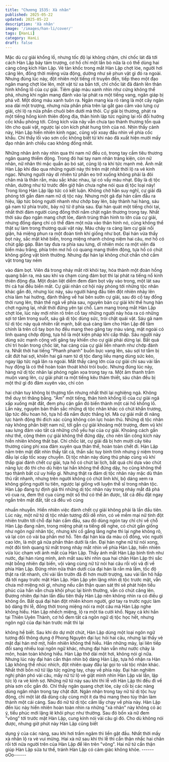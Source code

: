 ```yaml
---
title: "Chương 1535: Xà nhân"
published: 2025-05-22
updated: 2025-05-22
description: 'Xà nhân'
image: '/images/han-li/cover/'
tags: [HanLi]
category: HanLi
draft: false
---
```


Mặc dù cự giải khổng lồ, nhưng tốc độ lại không chậm, chỉ chốc
lát đã tới cách Hàn Lập bảy tám trượng, cơ hồ chỉ một lần bò nữa
là có thể dùng hai càng công kích Hàn Lập.
Vẻ tàn khốc trong mắt Hàn Lập chợt lóe, người hơi căng lên,
đồng thời miệng vừa động, dường như sẽ phun vật gì đó ra
ngoài.
Nhưng đúng lúc này, đột nhiên một tiếng rít truyền đến, tiếp theo
một đạo ngân mang chợt lóe lên, một vật từ xa bắn tới, chỉ chốc
lát đã đánh lên thân hình khổng lồ của cự giải.
Tiêm giáp màu xanh nhìn như cứng không thể phá, nhưng khi
ngân mang đánh vào lại phát ra một tiếng vang, ngân giáp bị phá
vỡ.
Một dòng máu xanh tuôn ra.
Ngân mang kia rõ ràng là một cây ngân xoa dài một trượng,
nhưng nửa phần phía trên lại gắt gao cắm vào lưng cự giải, chỉ lộ
ra nửa phần chuôi bên dưới mà thôi.
Cự giải bị thương, phát ra một tiếng hống kinh thiên động địa,
thân hình lập tức ngừng lại rồi đổi hướng cốc khẩu phóng tới.
Công kích vừa nãy vẫn chưa tạo thành thương tổn quá lớn cho
quái vật, ngược lại còn kích phát hung tính của nó.
Nhìn thấy cảnh này, Hàn Lập hiển nhiên kinh ngạc, cũng vội xoay
đầu nhìn về phía cốc khẩu.
Chỉ thấy lối vào sơn cốc không biết từ khi nào đã xuất hiện mười
mấy đạo nhân ảnh chiều cao không đồng nhất.

Những nhân ảnh này nhìn qua thì nam nữ đều có, trong tay cầm
tiêu thương ngân quang thiểm động. Trong đó hai tay nam nhân
tráng kiện, còn nữ nhân, nữ nhân thì mặc quần áo bó sát, cũng lộ
ra khí tức mạnh mẽ.
Ánh mắt Hàn Lập khi đảo qua những người này thì trên mặt nhất
thời lộ ra vẻ kinh ngạc.
Nhưng người này dĩ nhiên từ phần eo trở xuống không phải là đôi
chân mà là thân rắn, màu sắc khác nhau, lại có vẩy màu nhạt.
Đây là dị tộc nhân, dường như từ trước đến giờ hắn chưa nghe
nói qua dị tộc loại này!
Trong lòng Hàn Lập lập tức có kết luận.
Không chờ hắn suy nghĩ, cự giải đã phóng tới gần đám nam nữ dị
tộc này.
Nhưng một gã đại hán cầm đầu ra hiệu, lập tức bóng người
nhanh như chớp bay lên, bày thành hai hàng, sáu gã nam tử phía
trước, bảy nữ tử ở phía sau.
Đại hán quát một tiếng chói tai, nhất thời đám người cùng đồng
thời nắm chặt ngân thương trong tay.
Nhất thời sáu đạo ngân mang chợt lóe, đánh trúng thân hình to
lớn của cự giải, nhưng đồng dạng chỉ có thể đâm một nửa vào
thân hình nó, cũng không thể thật sự làm trong thương quái vật
này. Máu chảy ra càng làm cự giải nổi giận, há miệng phun ra một
đoàn tinh khí giống như bọt.
Đại hán vừa thấy bọt này, sắc mặt khẽ biến, trong miệng nhanh
chóng niệm hai câu, mơ hồ có chút gấp gáp. Bàn tay đưa ra phía
sau lưng, dĩ nhiên móc ra một viên đá biển màu trắng, phía trên
mơ hồ có quang mang thiểm động, tựa hồ có chút không giống
vật bình thường.
Nhưng đại hán lại không chút chần chờ cầm vật trong tay ném

vào đám bọt.
Viên đá trong nháy mắt rời khỏi tay, hóa thành một đoàn hồng
quang bắn ra, mà sau khi va chạm cùng đám bọt thì lại phát ra
tiếng nổ kinh thiên động địa.
Một đoàn liệt diễm đem đám bọt vây vào trong, một lát sau thì cả
hai đều biến mất.
Cự giải nhân cơ hội này phóng tới những tộc nhân khác gần đó,
nhưng lúc này, sáu người hàng đầu tiên đột nhiên nhảy lên chia
làm hai hướng, đánh thẳng về hai bên sườn cự giải, sau đó cổ
tay đồng thời rung lên, thân thể ngã về phía sau, nguyên bản cự
giải khí thế hung hãn chợt ngưng lại, nhất thời đứng yên tại chỗ.
Lam mang trong mắt Hàn Lập chợt lóe, lúc này mới nhìn rõ trên
cổ tay những người này hóa ra có những sợi tơ tằm trong suốt,
sáu gã dị tộc dùng sức, trói chặt quái vật.
Sáu gã nam tử dị tộc này quả nhiên rất mạnh, bất quá càng làm
cho Hàn Lập để tâm chính là trên cổ tay bọn họ đều mang theo
găng tay màu vàng, mặt ngoài có linh quang chớp động, tựa hồ là
một kiện pháp khí cấp thấp. Sáu người này dùng sức mạnh cộng
với găng tay khiến cho cự giải phải dừng lại.
Bất quá chỉ trì hoãn trong chốc lát, hai càng của cự giải liền nhanh
như chớp đánh ra.
Nhất thời hai tiếng "Phanh phanh" buồn bực vang lên, sáu sợi tơ
tằm bị cắt đứt hai sợi, khiến hai gã nam tử dị tộc đang liều mạng
dùng sức kéo, ngay lập tức ngã lăn ra ngoài.
Mắt thấy càng lớn của cự giải chỉ sau vài lần huy động là có thể
hoàn toàn thoát khỏi trói buộc.
Nhưng đúng lúc này, hàng nữ dị tộc nhân lại phóng ngân xoa
trong tay ra.
Một âm thanh trầm muộn vang lên, cự giải phát ra một tiếng kêu
thảm thiết, sáu chân đều bị một thứ gì đó đâm xuyên vào, chỉ còn

hai chân tuy không bị thương tổn nhưng nhất thời lại nghiêng
ngả.
Không thể duy trì thăng bằng.
"Ầm" một tiếng, thân hình khổng lồ của cự giải ngã xấp xuống mặt
đất, đem phụ cận gần đó biến thành một cái hố khổng lồ.
Lần này, nguyên bản thần sắc những dị tộc nhân khác có chút
khẩn trương, lập tức đều hoan hô, tựa hồ đã nắm được thắng lợi.
Mà cự giải mất đi năng lực hành động thì đích xác cũng không
còn lực hoàn thủ.
Những dị tộc nhân này không phân biệt nam nữ, tới gần cự giải
khoảng một trượng, đem vũ khí sau lưng đâm vào tất cả những
chỗ yếu hại của cự giải.
Khoảng cách gần như thế, cộng thêm cự giải không thể đứng
dậy, cho nên lần công kích này hiển nhiên không thất bại.
Chỉ chốc lát, cự giải đã bị hơn mười cây tiêu thương cùng phi xoa
đâm xuyên qua thân thể, hoàn toàn chết đi.
Hàn Lập nằm trên mặt đất nhìn thấy tất cả, thần sắc tuy bình tĩnh
nhưng ý niệm trong đầu lại cấp tốc xoay chuyển.
Dị tộc nhân này dùng thủ pháp cùng vũ khí thấp giai đánh chết cự
giải, tựa hồ có chút lai lịch, bất quá chỉ dựa vào chút năng lực đó
thì cho dù hiện tại hắn không thể đứng dậy, họ cũng không thể
tạo thành bất cứ uy hiếp gì.
Nhưng thật ra đám dị tộc nhân này mặc dù thân thủ rất nhanh,
nhưng trên người không có chút linh khí, bộ dáng xem ra không
giống người tu tiên, ngược lại giống với luyện thể sĩ trong nhân
tộc.
Hàn Lập đang tự định giá thì những dị tộc nhân này trong nháy
mắt đã phá vỏ cua ra, đem thịt cua cùng một số thứ có thể ăn
được, tất cả đều đặt ngay ngắn trên mặt đất, tất cả đều vô cùng

nhuần nhuyễn. Hiển nhiên việc đánh chết cự giải không phải là
lần đầu tiên.
Lúc này, một nữ tử dị tộc nhân tương đối dễ nhìn, có vẻ mềm mại
nữ tính đột nhiên trườn tới chỗ đại hán cầm đầu, sau đó dùng
ngón tay chỉ chỉ về chỗ Hàn Lập đang nằm, trong miệng phát ra
tiếng dễ nghe, có chút gần giống như ngôn ngữ nhân tộc, nhưng
khi cố gắng lắng nghe thì lại nghe không rõ, vả lại còn có vài ba
phần mơ hồ.
Tên đại hán kia da màu cổ đồng, vóc người cao lớn, là một gã
nửa phần thân dưới là rắn.
Đại hán nghe nữ tử nói xong, một đôi tinh quang từ mắt trong
nháy mắt nhìn về phía Hàn Lập, hiển nhiên vừa lúc chạm với ánh
mắt của Hàn Lập.
Thấy ánh mắt Hàn Lập bình tĩnh như nước, đại hán rùng mình,
ánh mắt sau khi nhìn qua hai chân Hàn Lập thì sắc mặt bỗng
nhiên đại biến, vội vàng cùng nữ tử nói hai câu rồi vội vã đi về
phía Hàn Lập.
Đừng nhìn nửa thân dưới của đại hán là rắn mà lầm, tốc độ thật
ra rất nhanh, chỉ vài lần trườn đã đi hơn mười trượng, sau vài lần
hô hấp đã tới ngay trước mặt Hàn Lập.
Hàn Lập yên lặng nhìn dị tộc trước mặt, vẫn chưa mở miệng nói
gì, nhưng nếu cẩn thận quan sát thì sẽ phát hiện tiểu phúc của
hắn vẫn chưa khôi phục lại bình thường, vẫn có chút căng lên.
Đương nhiên đại hán lần đầu tiên thấy Hàn Lập nên không nhìn
ra có điều gì không ổn.
Bất quá đại hán đột nhiên khom người, giơ tay ra trước ngực làm
bộ dáng thi lễ, đồng thời trong miệng nói ra một câu mà Hàn Lập
nghe không hiểu.
Hàn Lập nhếch miệng, lộ ra một tia cười khổ.
Ngay cả khi hắn tại Thiên Uyên Thành, cơ hồ đem tất cả ngôn
ngữ dị tộc học hết, nhưng ngôn ngữ của đại hán trước mắt thì lại

không hề biết.
Sau khi do dự một chút, Hàn Lập dùng một loại ngôn ngữ tương
đối thông dụng ở Phong Nguyên đại lục hỏi hai câu, nhưng lại
thấy vẻ mặt đại hán mờ mịt, hiển nhiên không thể hiểu.
Hắn những mày, lại liên tiếp đổi sang nhiều loại ngôn ngữ khác,
nhưng đại hán vẫn như nước chảy lá môn, hoàn toàn không hiểu.
Hàn Lập thở dài một hơi, không nói gì nữa.
Nhưng lúc này đại hán cẩn thận nhìn bộ dáng Hàn Lập, tựa hồ
nhận ra Hàn Lập không thể nhúc nhích, đột nhiên quay đầu lại gọi
to vài tộc nhân khác.
Nhất thời bốn nữ tử lập tức ngừng tay, chạy về phía này.
Đại hán nghiêm nghị phân phó vài câu, mấy nữ tử lộ vẻ giật mình
nhìn Hàn Lập vài lần, lập tức lộ ra vẻ kính sợ.
Những nữ tử này sau khi thi lễ với Hàn Lập thì đều đi về phía sơn
cốc gần đó.
Chỉ thấy ngân quang chợt lóe, cây cối bị các nàng dùng ngân
nhận trong tay chặt đứt.
Ngân nhận trong tay nữ tử dị tộc huy động, chỉ một lát đã dùng
cây cùng một ít da thú mang theo tùy thân làm thành một cái
cáng.
Sau đó nữ tử dị tộc cầm lấy chạy về phía này.
Hàn Lập đến lúc này hiển nhiên hoàn toàn nhìn ra những "xà
nhân" này không có ác ý, tiểu phúc mới lặng lẽ khôi phục như
thường.
Sau đó bốn xà nữ đem "võng" tới trước mặt Hàn Lập, cung kính
nói vài câu gì đó.
Cho dù không nói được, nhưng giờ phút này Hàn Lập cũng biết

dụng ý của các nàng, sau khi hơi trầm ngâm thì liền gật đầu.
Nhất thời mấy xà nhân lộ ra vẻ vui mừng.
Hai xà nữ sau khi thi lễ thì cẩn thận nhấc hai chân rồi tới nửa
người trên của Hàn Lập để lên trên "võng".
Hai nữ tử cẩn thận giúp Hàn Lập sửa tư thế, tránh Hàn Lập có
cảm giác không khỏe.
------oOo------
